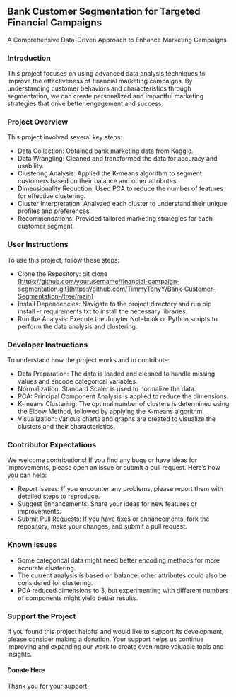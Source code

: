 ## Bank Customer Segmentation for Targeted Financial Campaigns

A Comprehensive Data-Driven Approach to Enhance Marketing Campaigns

### Introduction

This project focuses on using advanced data analysis techniques to improve the effectiveness of financial marketing campaigns. By understanding customer behaviors and characteristics through segmentation, we can create personalized and impactful marketing strategies that drive better engagement and success.

### Project Overview

This project involved several key steps:
* Data Collection: Obtained bank marketing data from Kaggle.
* Data Wrangling: Cleaned and transformed the data for accuracy and usability.
* Clustering Analysis: Applied the K-means algorithm to segment customers based on their balance and other attributes.
* Dimensionality Reduction: Used PCA to reduce the number of features for effective clustering.
* Cluster Interpretation: Analyzed each cluster to understand their unique profiles and preferences.
* Recommendations: Provided tailored marketing strategies for each customer segment.
  
### User Instructions

To use this project, follow these steps:
* Clone the Repository: git clone [https://github.com/yourusername/financial-campaign-segmentation.git](https://github.com/TimmyTonyY/Bank-Customer-Segmentation-/tree/main)
* Install Dependencies: Navigate to the project directory and run pip install -r requirements.txt to install the necessary libraries.
* Run the Analysis: Execute the Jupyter Notebook or Python scripts to perform the data analysis and clustering.

### Developer Instructions

To understand how the project works and to contribute:
* Data Preparation: The data is loaded and cleaned to handle missing values and encode categorical variables.
* Normalization: Standard Scaler is used to normalize the data.
* PCA: Principal Component Analysis is applied to reduce the dimensions.
* K-means Clustering: The optimal number of clusters is determined using the Elbow Method, followed by applying the K-means algorithm.
* Visualization: Various charts and graphs are created to visualize the clusters and their characteristics.

### Contributor Expectations

We welcome contributions! If you find any bugs or have ideas for improvements, please open an issue or submit a pull request. Here’s how you can help:
* Report Issues: If you encounter any problems, please report them with detailed steps to reproduce.
* Suggest Enhancements: Share your ideas for new features or improvements.
* Submit Pull Requests: If you have fixes or enhancements, fork the repository, make your changes, and submit a pull request.

### Known Issues

* Some categorical data might need better encoding methods for more accurate clustering.
* The current analysis is based on balance; other attributes could also be considered for clustering.
* PCA reduced dimensions to 3, but experimenting with different numbers of components might yield better results.

### Support the Project

If you found this project helpful and would like to support its development, please consider making a donation. Your support helps us continue improving and expanding our work to create even more valuable tools and insights.
#### Donate Here
Thank you for your support.

